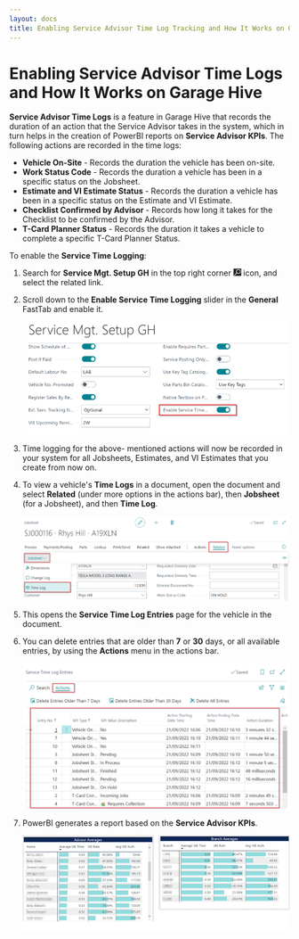 ```yaml
---
layout: docs
title: Enabling Service Advisor Time Log Tracking and How It Works on Garage Hive
---
```


# Enabling Service Advisor Time Logs and How It Works on Garage Hive
**Service Advisor Time Logs** is a feature in Garage Hive that records the duration of an action that the Service Advisor takes in the system, which in turn helps in the creation of PowerBI reports on **Service Advisor KPIs**. The following actions are recorded in the time logs:
   * **Vehicle On-Site** - Records the duration the vehicle has been on-site.
   * **Work Status Code** - Records the duration a vehicle has been in a specific status on the Jobsheet.
   * **Estimate and VI Estimate Status** - Records the duration a vehicle has been in a specific status on the Estimate and VI Estimate.
   * **Checklist Confirmed by Advisor** - Records how long it takes for the Checklist to be confirmed by the Advisor.
   * **T-Card Planner Status** - Records the duration it takes a vehicle to complete a specific T-Card Planner Status.

To enable the **Service Time Logging**:
1. Search for **Service Mgt. Setup GH** in the top right corner ![](media/search_icon.png) icon, and select the related link.
2. Scroll down to the **Enable Service Time Logging** slider in the **General** FastTab and enable it.

   ![](media/garagehive-time-logging1.png)

3. Time logging for the above- mentioned actions will now be recorded in your system for all Jobsheets, Estimates, and VI Estimates that you create from now on.
4. To view a vehicle's **Time Logs** in a document, open the document and select **Related** (under more options in the actions bar), then **Jobsheet** (for a Jobsheet), and then **Time Log**.

   ![](media/garagehive-time-logging2.png)

5. This opens the **Service Time Log Entries** page for the vehicle in the document. 
6. You can delete entries that are older than **7** or **30** days, or all available entries, by using the **Actions** menu in the actions bar.

   ![](media/garagehive-time-logging3.png)

7. PowerBI generates a report based on the **Service Advisor KPIs**.

   ![](media/garagehive-time-logging4.png)

